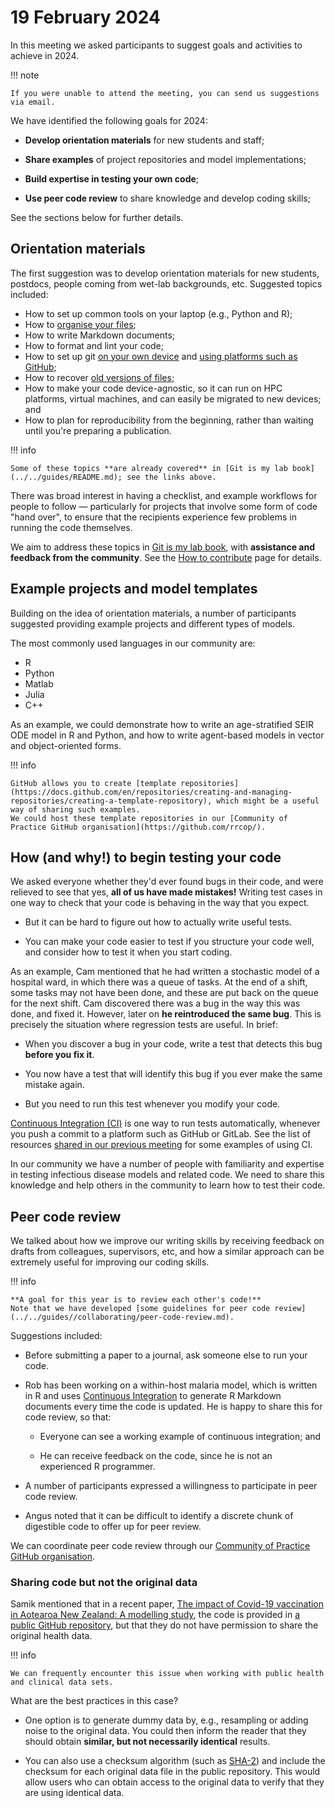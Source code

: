 # 19 February 2024

In this meeting we asked participants to suggest goals and activities to achieve in 2024.

!!! note

    If you were unable to attend the meeting, you can send us suggestions via email.

We have identified the following goals for 2024:

- **Develop orientation materials** for new students and staff;

- **Share examples** of project repositories and model implementations;

- **Build expertise in testing your own code**;

- **Use peer code review** to share knowledge and develop coding skills;

See the sections below for further details.

## Orientation materials

The first suggestion was to develop orientation materials for new students, postdocs, people coming from wet-lab backgrounds, etc.
Suggested topics included:

- How to set up common tools on your laptop (e.g., Python and R);
- How to [organise your files](../../guides/using-git/how-to-structure-a-repository.md);
- How to write Markdown documents;
- How to format and lint your code;
- How to set up git [on your own device](../../guides/using-git/README.md) and [using platforms such as GitHub](../../guides/collaborating/README.md);
- How to recover [old versions of files](../../guides/using-git/inspecting-your-history.md);
- How to make your code device-agnostic, so it can run on HPC platforms, virtual machines, and can easily be migrated to new devices; and
- How to plan for reproducibility from the beginning, rather than waiting until you're preparing a publication.

!!! info

    Some of these topics **are already covered** in [Git is my lab book](../../guides/README.md); see the links above.

There was broad interest in having a checklist, and example workflows for people to follow — particularly for projects that involve some form of code "hand over", to ensure that the recipients experience few problems in running the code themselves.

We aim to address these topics in [Git is my lab book](../../guides/README.md), with **assistance and feedback from the community**.
See the [How to contribute](../../how-to-contribute.md) page for details.

## Example projects and model templates

Building on the idea of orientation materials, a number of participants suggested providing example projects and different types of models.

The most commonly used languages in our community are:

- R
- Python
- Matlab
- Julia
- C++

As an example, we could demonstrate how to write an age-stratified SEIR ODE model in R and Python, and how to write agent-based models in vector and object-oriented forms.

!!! info

    GitHub allows you to create [template repositories](https://docs.github.com/en/repositories/creating-and-managing-repositories/creating-a-template-repository), which might be a useful way of sharing such examples.
    We could host these template repositories in our [Community of Practice GitHub organisation](https://github.com/rrcop/).

## How (and why!) to begin testing your code

We asked everyone whether they'd ever found bugs in their code, and were relieved to see that yes, **all of us have made mistakes!**
Writing test cases in one way to check that your code is behaving in the way that you expect.

- But it can be hard to figure out how to actually write useful tests.

- You can make your code easier to test if you structure your code well, and consider how to test it when you start coding.

As an example, Cam mentioned that he had written a stochastic model of a hospital ward, in which there was a queue of tasks.
At the end of a shift, some tasks may not have been done, and these are put back on the queue for the next shift.
Cam discovered there was a bug in the way this was done, and fixed it.
However, later on **he reintroduced the same bug**.
This is precisely the situation where regression tests are useful.
In brief:

- When you discover a bug in your code, write a test that detects this bug **before you fix it**.

- You now have a test that will identify this bug if you ever make the same mistake again.

- But you need to run this test whenever you modify your code.

[Continuous Integration (CI)](../../guides/collaborating/continuous-integration.md) is one way to run tests automatically, whenever you push a commit to a platform such as GitHub or GitLab.
See the list of resources [shared in our previous meeting](2023-08-15.md#resources) for some examples of using CI.

In our community we have a number of people with familiarity and expertise in testing infectious disease models and related code.
We need to share this knowledge and help others in the community to learn how to test their code.

## Peer code review

We talked about how we improve our writing skills by receiving feedback on drafts from colleagues, supervisors, etc, and how a similar approach can be extremely useful for improving our coding skills.

!!! info

    **A goal for this year is to review each other's code!**
    Note that we have developed [some guidelines for peer code review](../../guides//collaborating/peer-code-review.md).

Suggestions included:

- Before submitting a paper to a journal, ask someone else to run your code.

- Rob has been working on a within-host malaria model, which is written in R and uses [Continuous Integration](../../guides/collaborating/continuous-integration.md) to generate R Markdown documents every time the code is updated.
  He is happy to share this for code review, so that:

  - Everyone can see a working example of continuous integration; and

  - He can receive feedback on the code, since he is not an experienced R programmer.

- A number of participants expressed a willingness to participate in peer code review.

- Angus noted that it can be difficult to identify a discrete chunk of digestible code to offer up for peer review.

We can coordinate peer code review through our [Community of Practice GitHub organisation](https://github.com/rrcop/).

### Sharing code but not the original data

Samik mentioned that in a recent paper, [The impact of Covid-19 vaccination in Aotearoa New Zealand: A modelling study](https://doi.org/10.1016/j.vaccine.2024.01.101), the code is provided in [a public GitHub repository](https://github.com/SamikDatta/covid19_vaccination), but that they do not have permission to share the original health data.

!!! info

    We can frequently encounter this issue when working with public health and clinical data sets.

What are the best practices in this case?

- One option is to generate dummy data by, e.g., resampling or adding noise to the original data.
  You could then inform the reader that they should obtain **similar, but not necessarily identical** results.

- You can also use a checksum algorithm (such as [SHA-2](https://en.wikipedia.org/wiki/SHA-2)) and include the checksum for  each original data file in the public repository.
  This would allow users who can obtain access to the original data to verify that they are using identical data.
